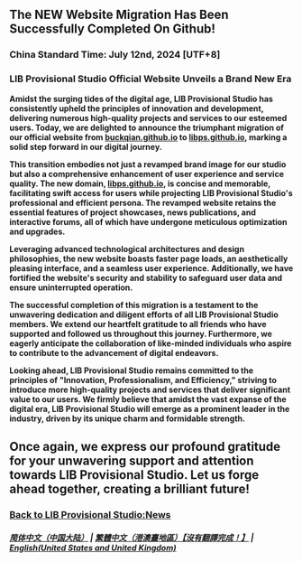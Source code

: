 ## The NEW Website Migration Has Been Successfully Completed On Github!
### China Standard Time: July 12nd, 2024 [UTF+8]
### LIB Provisional Studio Official Website Unveils a Brand New Era

**Amidst the surging tides of the digital age, LIB Provisional Studio has consistently upheld the principles of innovation and development, delivering numerous high-quality projects and services to our esteemed users. Today, we are delighted to announce the triumphant migration of our official website from [buckqian.github.io](https://buckqian.github.io) to [libps.github.io](https://libps.github.io), marking a solid step forward in our digital journey.**

**This transition embodies not just a revamped brand image for our studio but also a comprehensive enhancement of user experience and service quality. The new domain, [libps.github.io](https://libps.github.io), is concise and memorable, facilitating swift access for users while projecting LIB Provisional Studio's professional and efficient persona. The revamped website retains the essential features of project showcases, news publications, and interactive forums, all of which have undergone meticulous optimization and upgrades.**

**Leveraging advanced technological architectures and design philosophies, the new website boasts faster page loads, an aesthetically pleasing interface, and a seamless user experience. Additionally, we have fortified the website's security and stability to safeguard user data and ensure uninterrupted operation.**

**The successful completion of this migration is a testament to the unwavering dedication and diligent efforts of all LIB Provisional Studio members. We extend our heartfelt gratitude to all friends who have supported and followed us throughout this journey. Furthermore, we eagerly anticipate the collaboration of like-minded individuals who aspire to contribute to the advancement of digital endeavors.**

**Looking ahead, LIB Provisional Studio remains committed to the principles of "Innovation, Professionalism, and Efficiency," striving to introduce more high-quality projects and services that deliver significant value to our users. We firmly believe that amidst the vast expanse of the digital era, LIB Provisional Studio will emerge as a prominent leader in the industry, driven by its unique charm and formidable strength.**

**Once again, we express our profound gratitude for your unwavering support and attention towards LIB Provisional Studio. Let us forge ahead together, creating a brilliant future!**
---
### [Back to LIB Provisional Studio:News](https://libps.github.io/en/News)

##### [简体中文（中国大陆）](https://libps.github.io/news/move_welcome) | [繁體中文（港澳臺地區）【沒有翻譯完成！】](https://libps.github.io/tc/news/move_welcome) | **[English(United States and United Kingdom)](https://libps.github.io/en/news/move_welcome)**
